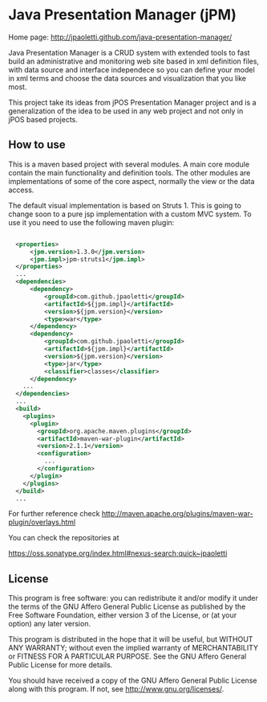 # Java Presentation Manager (jPM)

Home page: http://jpaoletti.github.com/java-presentation-manager/

Java Presentation Manager is a CRUD system with extended tools to fast build an administrative and
monitoring web site based in xml definition files, with data source and interface independece so
you can define your model in xml terms and choose the data sources and visualization that you like most.

This project take its ideas from jPOS Presentation Manager project and is a generalization of the idea 
to be used in any web project and not only in jPOS based projects.

## How to use

This is a maven based project with several modules. A main core module contain the main functionality and 
definition tools. The other modules are implementations of some of the core aspect, normally the view or
the data access.

The default visual implementation is based on Struts 1. This is going to change soon to a pure jsp implementation
with a custom MVC system. To use it you need to use the following maven plugin:

```xml

  <properties>
      <jpm.version>1.3.0</jpm.version>
      <jpm.impl>jpm-struts1</jpm.impl>
  </properties>
  ...
  <dependencies>
      <dependency>
          <groupId>com.github.jpaoletti</groupId>
          <artifactId>${jpm.impl}</artifactId>
          <version>${jpm.version}</version>
          <type>war</type>
      </dependency>
      <dependency>
          <groupId>com.github.jpaoletti</groupId>
          <artifactId>${jpm.impl}</artifactId>
          <version>${jpm.version}</version>
          <type>jar</type>
          <classifier>classes</classifier>
      </dependency>
    ...
  </dependencies>
  ...
  <build>
    <plugins>
      <plugin>
        <groupId>org.apache.maven.plugins</groupId>
        <artifactId>maven-war-plugin</artifactId>
        <version>2.1.1</version>
        <configuration>
          ...
        </configuration>
      </plugin>
    </plugins>
  </build>
  ...

```
For further reference check http://maven.apache.org/plugins/maven-war-plugin/overlays.html

You can check the repositories at

https://oss.sonatype.org/index.html#nexus-search;quick~jpaoletti


## License

This program is free software: you can redistribute it and/or modify
it under the terms of the GNU Affero General Public License as
published by the Free Software Foundation, either version 3 of the
License, or (at your option) any later version.

This program is distributed in the hope that it will be useful,
but WITHOUT ANY WARRANTY; without even the implied warranty of
MERCHANTABILITY or FITNESS FOR A PARTICULAR PURPOSE.  See the
GNU Affero General Public License for more details.

You should have received a copy of the GNU Affero General Public License
along with this program.  If not, see <http://www.gnu.org/licenses/>.
